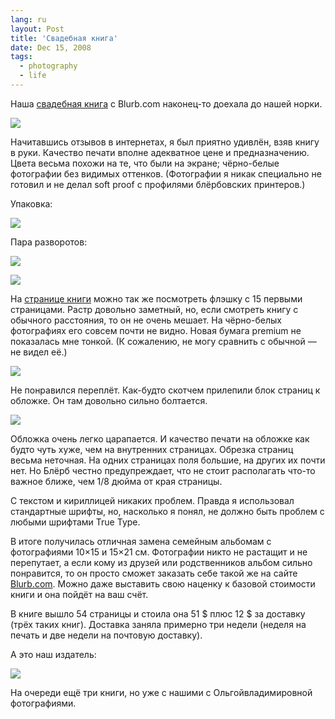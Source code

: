 ```yaml
---
lang: ru
layout: Post
title: 'Свадебная книга'
date: Dec 15, 2008
tags:
  - photography
  - life
---
```


Наша [свадебная книга](/blog/2634 'Пост про свадебную книгу') с Blurb.com наконец-то доехала до нашей норки.

![](/images/blog/orange-book-1.jpg)

<!--more-->

Начитавшись отзывов в интернетах, я был приятно удивлён, взяв книгу в руки. Качество печати вполне адекватное цене и предназначению. Цвета весьма похожи на те, что были на экране; чёрно-белые фотографии без видимых оттенков. (Фотографии я никак специально не готовил и не делал soft proof с профилями блёрбовских принтеров.)

Упаковка:

![](/images/blog/orange-book-2.jpg)

Пара разворотов:

![](/images/blog/orange-book-3.jpg)

![](/images/blog/orange-book-4.jpg)

На [странице книги](http://www.blurb.com/books/424148 'Превью книги на Blurb.com') можно так же посмотреть флэшку с 15 первыми страницами. Растр довольно заметный, но, если смотреть книгу с обычного расстояния, то он не очень мешает. На чёрно-белых фотографиях его совсем почти не видно. Новая бумага premium не показалась мне тонкой. (К сожалению, не могу сравнить с обычной — не видел её.)

![](/images/blog/orange-book-5.jpg)

Не понравился переплёт. Как-будто скотчем прилепили блок страниц к обложке. Он там довольно сильно болтается.

![](/images/blog/orange-book-6.jpg)

Обложка очень легко царапается. И качество печати на обложке как будто чуть хуже, чем на внутренних страницах. Обрезка страниц весьма неточная. На одних страницах поля большие, на других их почти нет. Но Блёрб честно предупреждает, что не стоит располагать что-то важное ближе, чем 1/8 дюйма от края страницы.

С текстом и кириллицей никаких проблем. Правда я использовал стандартные шрифты, но, насколько я понял, не должно быть проблем с любыми шрифтами True Type.

В итоге получилась отличная замена семейным альбомам с фотографиями 10×15 и 15×21 см. Фотографии никто не растащит и не перепутает, а если кому из друзей или родственников альбом сильно понравится, то он просто сможет заказать себе такой же на сайте [Blurb.com](http://www.blurb.com/ 'Make your own book with Blurb'). Можно даже выставить свою наценку к базовой стоимости книги и она пойдёт на ваш счёт.

В книге вышло 54 страницы и стоила она 51 $ плюс 12 $ за доставку (трёх таких книг). Доставка заняла примерно три недели (неделя на печать и две недели на почтовую доставку).

А это наш издатель:

![](/images/blog/orange-book-7.jpg)

На очереди ещё три книги, но уже с нашими с Ольгойвладимировной фотографиями.
